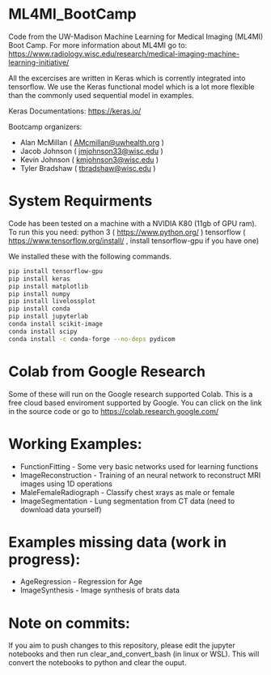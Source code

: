 # ML4MI_BootCamp
Code from the UW-Madison Machine Learning for Medical Imaging (ML4MI) Boot Camp. For more information about ML4MI go to: https://www.radiology.wisc.edu/research/medical-imaging-machine-learning-initiative/ 

All the excercises are written in Keras which is corrently integrated into tensorflow. We use the Keras functional model which is a lot more flexible than the commonly used sequential model in examples. 

Keras Documentations:
    https://keras.io/
    
Bootcamp organizers:
- Alan McMillan ( AMcmillan@uwhealth.org )
- Jacob Johnson ( jmjohnson33@wisc.edu ) 
- Kevin Johnson  ( kmjohnson3@wisc.edu )
- Tyler Bradshaw  ( tbradshaw@wisc.edu )

# System Requirments
Code has been tested on a machine with a NVIDIA K80 (11gb of GPU ram). To run this you need:
python 3 ( https://www.python.org/ )
tensorflow ( https://www.tensorflow.org/install/ , install tensorflow-gpu if you have one)

We installed these with the following commands.
```bash
pip install tensorflow-gpu
pip install keras
pip install matplotlib
pip install numpy
pip install livelossplot
pip install conda
pip install jupyterlab
conda install scikit-image
conda install scipy
conda install -c conda-forge --no-deps pydicom
```

# Colab from Google Research
Some of these will run on the Google research supported Colab. This is a free cloud based enviroment supported by Google. You can click on the link in the source code or go to https://colab.research.google.com/ 

# Working Examples:
- FunctionFitting - Some very basic networks used for learning functions 
- ImageReconstruction - Training of an neural network to reconstruct MRI images using 1D operations 
- MaleFemaleRadiograph - Classify chest xrays as male or female
- ImageSegmentation - Lung segmentation from CT data (need to download data yourself)

# Examples missing data (work in progress):
- AgeRegression - Regression for Age 
- ImageSynthesis - Image synthesis of brats data

# Note on commits:
If you aim to push changes to this repository, please edit the jupyter notebooks and then run clear_and_convert_bash (in linux or WSL). This will convert the notebooks to python and clear the ouput.

